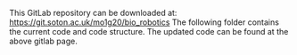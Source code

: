 This GitLab repository can be downloaded at: https://git.soton.ac.uk/mo1g20/bio_robotics
The following folder contains the current code and code structure. The updated code can be found at the above gitlab page.
